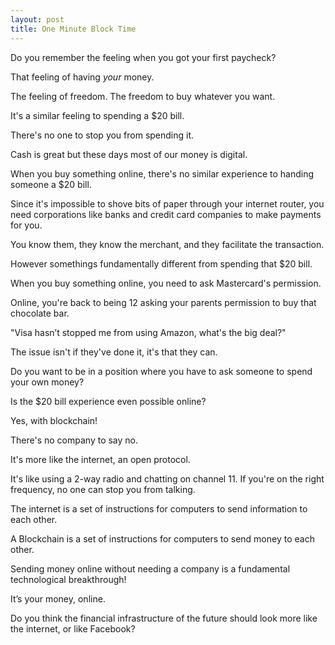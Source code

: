 ```yaml
---
layout: post
title: One Minute Block Time
---
```


Do you remember the feeling when you got your first paycheck?

That feeling of having *your* money.

The feeling of freedom. The freedom to buy whatever you want.

It's a similar feeling to spending a $20 bill.

There's no one to stop you from spending it.

Cash is great but these days most of our money is digital.

When you buy something online, there's no similar experience to handing someone a $20 bill.

Since it's impossible to shove bits of paper through your internet router, you need corporations like banks and credit card companies to make payments for you.

You know them, they know the merchant, and they facilitate the transaction.

However somethings fundamentally different from spending that $20 bill.

When you buy something online, you need to ask Mastercard's permission.

Online, you're back to being 12 asking your parents permission to buy that chocolate bar.

"Visa hasn’t stopped me from using Amazon, what's the big deal?"

The issue isn't if they've done it, it's that they can.

Do you want to be in a position where you have to ask someone to spend your own money?

Is the $20 bill experience even possible online?

Yes, with blockchain!

There's no company to say no.

It's more like the internet, an open protocol.

It's like using a 2-way radio and chatting on channel 11. If you're on the right frequency, no one can stop you from talking.

The internet is a set of instructions for computers to send information to each other.

A Blockchain is a set of instructions for computers to send money to each other.

Sending money online without needing a company is a fundamental technological breakthrough!

It’s your money, online.

Do you think the financial infrastructure of the future should look more like the internet, or like Facebook?

